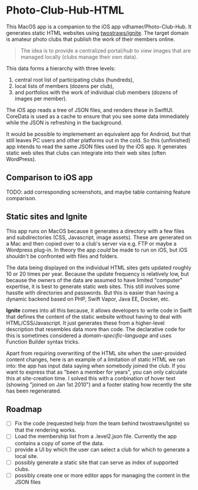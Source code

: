 # Photo-Club-Hub-HTML

This MacOS app is a companion to the iOS app vdhamer/Photo-Club-Hub.
It generates static HTML websites using [twostraws/ignite](https://github.com/twostraws/ignite).
The target domain is amateur photo clubs that publish the work of their members online.

> The idea is to provide a centralized portal/_hub_ to view images that are managed locally (clubs manage their own data). 

This data forms a hierarchy with three levels: 

1. central root list of participating clubs (hundreds),
2. local lists of members (dozens per club),
3. and portfolios with the work of individual club members (dozens of images per member).

The iOS app reads a tree of JSON files, and renders these in SwiftUI.
CoreData is used as a cache to ensure that you see some data immediately while the JSON is refreshing in the background.

It would be possible to implemement an equivalent app for Android,
but that still leaves PC users and other platforms out in the cold.
So this (unfinished) app intends to read the same JSON files used by the iOS app.
It generates static web sites that clubs can integrate into their web sites (often WordPress).

## Comparison to iOS app

TODO: add corresponding screenshots, and maybe table containing feature comparison.

## Static sites and Ignite

This app runs on MacOS because it generates a directory with a few files and subdirectories (CSS, Javascript, image assets).
These are generated on a Mac and then copied over to a club's server via e.g. FTP or maybe a Wordpress plug-in.
In theory the app _could_ be made to run on iOS, but iOS shouldn't be confronted with files and folders.

The data being displayed on the individual HTML sites gets updated roughly 10 or 20 times per year.
Because the update frequency is relatively low, but because the owners of the data are assumed to have limited "computer" expertise,
it is best to generate static web sites. This still involves some hasstle with directories and passwords.
But this is easier than having a dynamic backend based on PHP, Swift Vapor, Java EE, Docker, etc.

**Ignite** comes into all this because, it allows developers to write code in Swift 
that defines the content of the static website without having to deal with HTML/CSS/Javascript.
It just generates these from a higher-level description that resembles data more than code.
The declarative code for this is sometimes considered a _domain-specific-language_ and uses Function Builder syntax tricks.

Apart from requiring overwriting of the HTML site when the user-provided content changes, here is an example of a limitation of
static HTML we ran into: the app has input data saying when somebody joined the club. If you want to express that as "been a member for </somany>
years", you can only calculate this at site-creation time.
I solved this with a conbination of hover text (showing "joined on Jan 1st 2010") and a footer stating how recently the site has been regenerated.

## Roadmap

- [ ] Fix the code (requested help from the team behind twostraws/Ignite) so that the rendering works.
- [ ] Load the membership list from a .level2.json file. Currently the app contains a copy of some of the data.
- [ ] provide a UI by which the user can select a club for which to generate a local site.
- [ ] possibly generate a static site that can serve as index of supported clubs.
- [ ] possibly create one or more editor apps for managing the content in the JSON files
